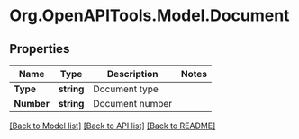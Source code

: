 # Org.OpenAPITools.Model.Document
## Properties

Name | Type | Description | Notes
------------ | ------------- | ------------- | -------------
**Type** | **string** | Document type | 
**Number** | **string** | Document number | 

[[Back to Model list]](../README.md#documentation-for-models) [[Back to API list]](../README.md#documentation-for-api-endpoints) [[Back to README]](../README.md)

